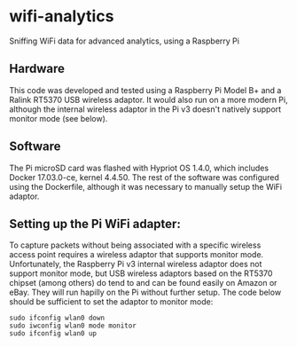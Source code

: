 # wifi-analytics
Sniffing WiFi data for advanced analytics, using a Raspberry Pi

## Hardware
This code was developed and tested using a Raspberry Pi Model B+ and a Ralink RT5370 USB wireless adaptor. It would also run on a more modern Pi, although the internal wireless adaptor in the Pi v3 doesn't natively support monitor mode (see below).

## Software
The Pi microSD card was flashed with Hypriot OS 1.4.0, which includes Docker 17.03.0-ce, kernel 4.4.50. The rest of the software was configured using the Dockerfile, although it was necessary to manually setup the WiFi adaptor.

## Setting up the Pi WiFi adapter:
To capture packets without being associated with a specific wireless access point requires a wireless adaptor that supports monitor mode. Unfortunately, the Raspberry Pi v3 internal wireless adaptor does not support monitor mode, but USB wireless adaptors based on the RT5370 chipset (among others) do tend to and can be found easily on Amazon or eBay. They will run hapilly on the Pi without further setup. The code below should be sufficient to set the adaptor to monitor mode:

```
sudo ifconfig wlan0 down
sudo iwconfig wlan0 mode monitor
sudo ifconfig wlan0 up
```
